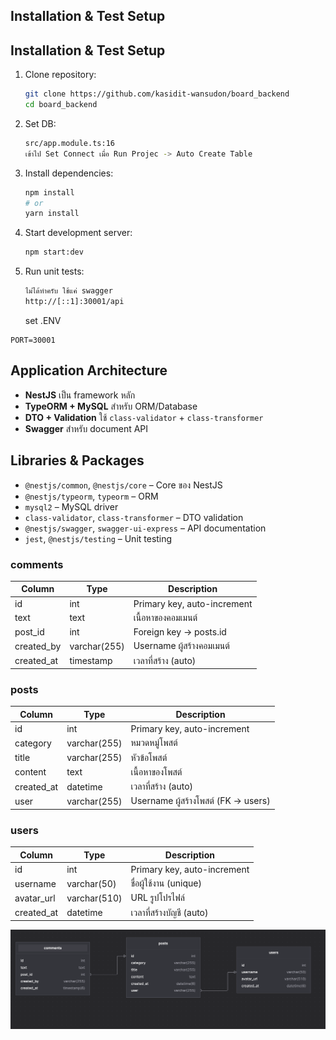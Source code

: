 ## Installation & Test Setup

## Installation & Test Setup

1. Clone repository:
   ```bash
   git clone https://github.com/kasidit-wansudon/board_backend
   cd board_backend
   ```
2. Set DB:
   ```bash
   src/app.module.ts:16
   เข้าไป Set Connect เมื่อ Run Projec -> Auto Create Table 
   ```
3. Install dependencies:
   ```bash
   npm install
   # or
   yarn install
   ```
4. Start development server:
   ```bash
   npm start:dev
   ```
5. Run unit tests:
   ```bash
   ไม่ได้ทำครับ ใช้แค่ swagger
   http://[::1]:30001/api
   ```
   set .ENV

```
PORT=30001
```

## Application Architecture

- **NestJS** เป็น framework หลัก
- **TypeORM + MySQL** สำหรับ ORM/Database
- **DTO + Validation** ใช้ `class-validator` + `class-transformer`
- **Swagger** สำหรับ document API

## Libraries & Packages

- `@nestjs/common`, `@nestjs/core` – Core ของ NestJS
- `@nestjs/typeorm`, `typeorm` – ORM
- `mysql2` – MySQL driver
- `class-validator`, `class-transformer` – DTO validation
- `@nestjs/swagger`, `swagger-ui-express` – API documentation
- `jest`, `@nestjs/testing` – Unit testing

### comments

| Column     | Type         | Description                 |
| ---------- | ------------ | --------------------------- |
| id         | int          | Primary key, auto-increment |
| text       | text         | เนื้อหาของคอมเมนต์          |
| post_id    | int          | Foreign key → posts.id      |
| created_by | varchar(255) | Username ผู้สร้างคอมเมนต์   |
| created_at | timestamp    | เวลาที่สร้าง (auto)         |

### posts

| Column     | Type         | Description                         |
| ---------- | ------------ | ----------------------------------- |
| id         | int          | Primary key, auto-increment         |
| category   | varchar(255) | หมวดหมู่โพสต์                       |
| title      | varchar(255) | หัวข้อโพสต์                         |
| content    | text         | เนื้อหาของโพสต์                     |
| created_at | datetime     | เวลาที่สร้าง (auto)                 |
| user       | varchar(255) | Username ผู้สร้างโพสต์ (FK → users) |

### users

| Column     | Type         | Description                 |
| ---------- | ------------ | --------------------------- |
| id         | int          | Primary key, auto-increment |
| username   | varchar(50)  | ชื่อผู้ใช้งาน (unique)      |
| avatar_url | varchar(510) | URL รูปโปรไฟล์              |
| created_at | datetime     | เวลาที่สร้างบัญชี (auto)    |

![alt text](image.png)
